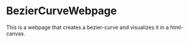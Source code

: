 # BezierCurveWebpage
This is a webpage that creates a bezier-curve and visualizes it in a html-canvas.
